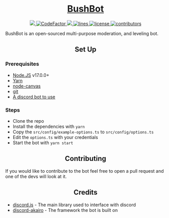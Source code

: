 <!-- markdownlint-disable-file MD010 MD033 MD041 -->

<a href="https://discord.com/api/oauth2/authorize?client_id=767478359348740148&permissions=5368709119918&scope=bot%20applications.commands"><h1 align="center" > BushBot </h1></a>

<div align="center">
    <!-- lint -->
    <a href="https://github.com/NotEnoughUpdates/bush-bot/actions">
        <img src="https://img.shields.io/github/workflow/status/NotEnoughUpdates/bush-bot/lint/master?style=normal" target="_blank">
    </a>
    <!-- code factor -->
    <a href="https://www.codefactor.io/repository/github/notenoughupdates/bush-bot">
        <img src="https://www.codefactor.io/repository/github/notenoughupdates/bush-bot/badge" alt="CodeFactor" />
    </a>
    <!-- language -->
    <a href="https://github.com/NotEnoughUpdates/bush-bot/">
        <img src="https://img.shields.io/github/languages/top/NotEnoughUpdates/bush-bot?&color=informational&logo=GitHub">
    </a>
    <!-- lines -->
    <a href="https://github.com/NotEnoughUpdates/bush-bot/graphs/code-frequency" target="_blank">
        <img src="https://img.shields.io/tokei/lines/github/NotEnoughUpdates/bush-bot?label=lines&color=informational&logo=GitHub" alt="lines">
    </a>
    <!-- license -->
    <a href="https://github.com/NotEnoughUpdates/bush-bot/blob/master/LICENSE" target="_blank">
        <img src="https://img.shields.io/badge/license-CC--BY--NC--SA--4.0-informational?logo=GitHub" alt="license">
    </a>
    <!-- contributors -->
    <a href="https://github.com/NotEnoughUpdates/bush-bot/graphs/contributors" target="_blank">
        <img src="https://img.shields.io/github/contributors/NotEnoughUpdates/bush-bot?color=informational&logo=GitHub" alt="contributors">
    </a>
    <!-- TODO: guild count and invite -->
    <!-- <a href="https://discord.gg/moulberry" target="_blank">
        <img src="https://img.shields.io/discord/516977525906341928?label=discord&color=informational&logo=Discord&logoColor=FFFFFF" alt="discord">
    </a> -->
</div>

BushBot is an open-sourced multi-purpose moderation, and leveling bot.

<h2 align="center">Set Up</h2>

<h3>Prerequisites</h3>

- <a href="https://nodejs.org/en/">Node.JS</a> v17.0.0+
- <a href="https://yarnpkg.com/getting-started/install">Yarn</a>
- <a href="https://github.com/Automattic/node-canvas/wiki/Installation:-Windows">node-canvas</a>
- <a href="https://git-scm.com/">git</a>
- <a href="https://discord.com/developers/applications">A discord bot to use</a>

<h3>Steps</h3>

- Clone the repo
- Install the dependencies with `yarn`
- Copy the `src/config/example-options.ts` to `src/config/options.ts`
- Edit the `options.ts` with your credentials
- Start the bot with `yarn start`

<h2 align="center">Contributing</h2>
If you would like to contribute to the bot feel free to open a pull request and one of the devs will look at it.

<h2 align="center">Credits</h2>

- <a href="https://discord.js.org/">discord.js</a> - The main library used to interface with discord
- <a href="https://discord-akairo.github.io/">discord-akairo</a> - The framework the bot is built on

